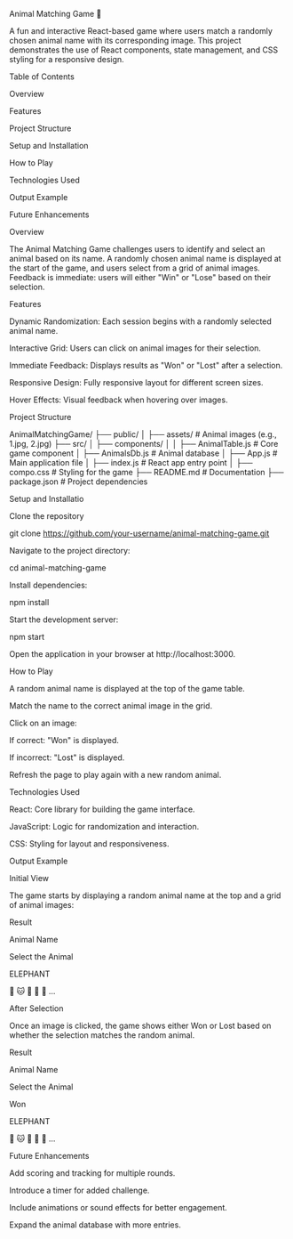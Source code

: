 Animal Matching Game 🐾 

A fun and interactive React-based game where users match a randomly chosen animal name with its corresponding image. This project demonstrates the use of React components, state management, and CSS styling for a responsive design. 

 

Table of Contents 

Overview 

Features 

Project Structure 

Setup and Installation 

How to Play 

Technologies Used 

Output Example 

Future Enhancements 

 

Overview 

The Animal Matching Game challenges users to identify and select an animal based on its name. A randomly chosen animal name is displayed at the start of the game, and users select from a grid of animal images. Feedback is immediate: users will either "Win" or "Lose" based on their selection. 

 

Features 

Dynamic Randomization: Each session begins with a randomly selected animal name. 

Interactive Grid: Users can click on animal images for their selection. 

Immediate Feedback: Displays results as "Won" or "Lost" after a selection. 

Responsive Design: Fully responsive layout for different screen sizes. 

Hover Effects: Visual feedback when hovering over images. 

 

Project Structure 

AnimalMatchingGame/ 
├── public/ 
│   ├── assets/              # Animal images (e.g., 1.jpg, 2.jpg) 
├── src/ 
│   ├── components/ 
│   │   ├── AnimalTable.js   # Core game component 
│   ├── AnimalsDb.js         # Animal database 
│   ├── App.js               # Main application file 
│   ├── index.js             # React app entry point 
│   ├── compo.css            # Styling for the game 
├── README.md                # Documentation 
├── package.json             # Project dependencies 
 

 

Setup and Installatio 

Clone the repository 

git clone https://github.com/your-username/animal-matching-game.git 
 

Navigate to the project directory: 

cd animal-matching-game 
 

Install dependencies: 

npm install 
 

Start the development server: 

npm start 
 

Open the application in your browser at http://localhost:3000. 

 

How to Play 

A random animal name is displayed at the top of the game table. 

Match the name to the correct animal image in the grid. 

Click on an image: 

If correct: "Won" is displayed. 

If incorrect: "Lost" is displayed. 

Refresh the page to play again with a new random animal. 

 

Technologies Used 

React: Core library for building the game interface. 

JavaScript: Logic for randomization and interaction. 

CSS: Styling for layout and responsiveness. 

 

Output Example 

Initial View 

The game starts by displaying a random animal name at the top and a grid of animal images: 

Result 

Animal Name 

Select the Animal 

 

ELEPHANT 

🐘 🐱 🐶 🐯 🦁 ... 

After Selection 

Once an image is clicked, the game shows either Won or Lost based on whether the selection matches the random animal. 

Result 

Animal Name 

Select the Animal 

Won 

ELEPHANT 

🐘 🐱 🐶 🐯 🦁 ... 

 

Future Enhancements 

Add scoring and tracking for multiple rounds. 

Introduce a timer for added challenge. 

Include animations or sound effects for better engagement. 

Expand the animal database with more entries. 

 
